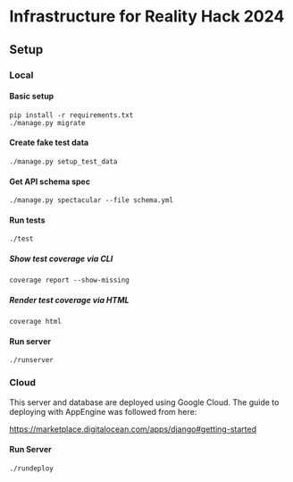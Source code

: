 # Infrastructure for Reality Hack 2024

## Setup

### Local

#### Basic setup

```shell
pip install -r requirements.txt
./manage.py migrate
```

#### Create fake test data

```shell
./manage.py setup_test_data
```

#### Get API schema spec

```shell
./manage.py spectacular --file schema.yml
```

#### Run tests

```shell
./test
```

##### Show test coverage via CLI

```shell
coverage report --show-missing
```

##### Render test coverage via HTML

```shell
coverage html
```

#### Run server

```shell
./runserver
```

### Cloud

This server and database are deployed using Google Cloud. The guide to deploying with AppEngine was followed from here:
 
<https://marketplace.digitalocean.com/apps/django#getting-started>

#### Run Server

```shell
./rundeploy
```

